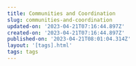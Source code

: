 ```yaml
---
title: Communities and Coordination
slug: communities-and-coordination
updated-on: '2023-04-21T07:16:44.897Z'
created-on: '2023-04-21T07:16:44.897Z'
published-on: '2023-04-21T08:01:04.314Z'
layout: '[tags].html'
tags: tags
---
```



